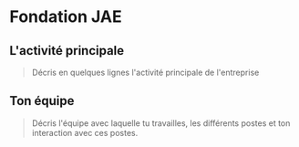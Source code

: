 # Fondation JAE

## L'activité principale

> Décris en quelques lignes l'activité principale de l'entreprise

## Ton équipe

> Décris l'équipe avec laquelle tu travailles, les différents postes et ton interaction avec ces postes.

